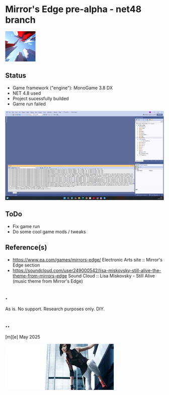 # Mirror's Edge pre-alpha - net48 branch 

![Logo](Images/logo.png)


## Status
- Game framework ("engine"): MonoGame 3.8 DX
- NET 4.8 used
- Project sucessfully builded 
- Game run failed

![](Images/build_ok.png)

## ToDo
- Fix game run
- Do some cool game mods / tweaks

## Reference(s)
- https://www.ea.com/games/mirrors-edge/ Electronic Arts site :: Mirror's Edge section 
- https://soundcloud.com/user249000542/lisa-miskovsky-still-alive-the-theme-from-mirrors-edge Sound Cloud :: Lisa Miskovsky - Still Alive (music theme from Mirror's Edge)

## .
As is. No support. Research purposes only. DIY.

## ..
[m][e] May 2025

![footer](Images/footer.png)
